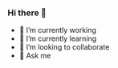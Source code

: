 ### Hi there 👋


- 🔭 I’m currently working
- 🌱 I’m currently learning
- 👯 I’m looking to collaborate
- 💬 Ask me
